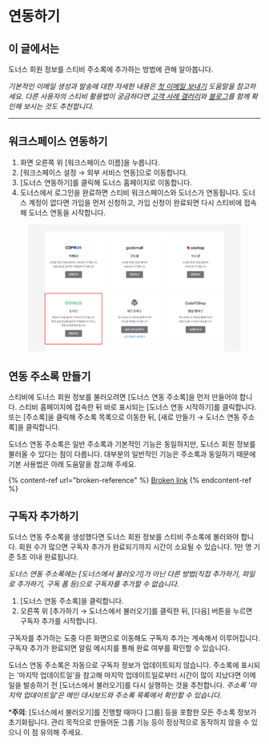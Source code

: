 # 연동하기

## 이 글에서는 <a href="#undefined" id="undefined"></a>

도너스 회원 정보를 스티비 주소록에 추가하는 방법에 관해 알아봅니다.

_기본적인 이메일 생성과 발송에 대한 자세한 내용은_ [_첫 이메일 보내기_](../../getting-started/send-first-email.md) _도움말을 참고하세요. 다른 사용자의 스티비 활용법이 궁금하다면_ [_고객 사례 갤러리_](https://gallery.stibee.com/)_와_ [_블로그_](https://blog.stibee.com/)_를 함께 확인해 보시는 것도 추천합니다._

***

## 워크스페이스 연동하기 <a href="#undefined" id="undefined"></a>

1. 화면 오른쪽 위 \[워크스페이스 이름]을 누릅니다.
2. \[워크스페이스 설정 → 외부 서비스 연동]으로 이동합니다.
3. \[도너스 연동하기]를 클릭해 도너스 홈페이지로 이동합니다.&#x20;
4. 도너스에서 로그인을 완료하면 스티비 워크스페이스와 도너스가 연동됩니다. 도너스 계정이 없다면 가입을 먼저 신청하고, 가입 신청이 완료되면 다시 스티비에 접속해 도너스 연동을 시작합니다.

<figure><img src="../../.gitbook/assets/외부 서비스 연동_1.png" alt=""><figcaption></figcaption></figure>



## 연동 주소록 만들기 <a href="#undefined" id="undefined"></a>

스티비에 도너스 회원 정보를 불러오려면 \[도너스 연동 주소록]을 먼저 만들어야 합니다. 스티비 홈페이지에 접속한 뒤 바로 표시되는 \[도너스 연동 시작하기]를 클릭합니다. 또는 \[주소록]을 클릭해 주소록 목록으로 이동한 뒤, \[새로 만들기 → 도너스 연동 주소록]을 클릭합니다.

도너스 연동 주소록은 일반 주소록과 기본적인 기능은 동일하지만, 도너스 회원 정보를 불러올 수 있다는 점이 다릅니다. 대부분의 일반적인 기능은 주소록과 동일하기 때문에 기본 사용법은 아래 도움말을 참고해 주세요.

{% content-ref url="broken-reference" %}
[Broken link](broken-reference)
{% endcontent-ref %}



## 구독자 추가하기 <a href="#undefined" id="undefined"></a>

도너스 연동 주소록을 생성했다면 도너스 회원 정보를 스티비 주소록에 불러와야 합니다. 회원 수가 많으면 구독자 추가가 완료되기까지 시간이 소요될 수 있습니다. 1만 명 기준 5초 이내 완료됩니다.

_도너스 연동 주소록에는 \[도너스에서 불러오기]가 아닌 다른 방법(직접 추가하기, 파일로 추가하기, 구독 폼 등)으로 구독자를 추가할 수 없습니다._

1. \[도너스 연동 주소록]을 클릭합니다.
2. 오른쪽 위 \[추가하기 → 도너스에서 불러오기]를 클릭한 뒤, \[다음] 버튼을 누르면 구독자 추가를 시작합니다.

구독자를 추가하는 도중 다른 화면으로 이동해도 구독자 추가는 계속해서 이루어집니다. 구독자 추가가 완료되면 알림 메시지를 통해 완료 여부를 확인할 수 있습니다.

도너스 연동 주소록은 자동으로 구독자 정보가 업데이트되지 않습니다. 주소록에 표시되는 '마지막 업데이트일'을 참고해 마지막 업데이트일로부터 시간이 많이 지났다면 이메일을 발송하기 전 \[도너스에서 불러오기]를 다시 실행하는 것을 추천합니다. _주소록 '마지막 업데이트일'은 메인 대시보드와 주소록 목록에서 확인할 수 있습니다._

\***주의**: \[도너스에서 불러오기]를 진행할 때마다 \[그룹] 등을 포함한 모든 주소록 정보가 초기화됩니다. 관리 목적으로 만들어둔 그룹 기능 등이 정상적으로 동작하지 않을 수 있으니 이 점 유의해 주세요.
